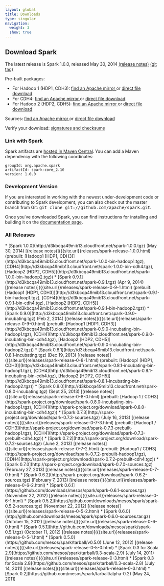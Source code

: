 ```yaml
---
layout: global
title: Downloads
type: singular
navigation:
  weight: 3
  show: true
---
```


## Download Spark
The latest release is Spark 1.0.0, released May 30, 2014 [(release notes)]({{site.url}}releases/spark-release-1-0-0.html) [(git tag)](https://git-wip-us.apache.org/repos/asf?p=spark.git;a=commit;h=2f1dc868e5714882cf40d2633fb66772baf34789)

Pre-built packages:

* For Hadoop 1 (HDP1, CDH3):
<a href="http://www.apache.org/dyn/closer.cgi/spark/spark-1.0.0/spark-1.0.0-bin-hadoop1.tgz" onClick="trackOutboundLink(this, 'Release Download Links', 'apache_spark-1.0.0-bin-hadoop1.tgz'); return false;"> find an Apache mirror </a>
or
<a href="http://d3kbcqa49mib13.cloudfront.net/spark-1.0.0-bin-hadoop1.tgz" onClick="trackOutboundLink(this, 'Release Download Links', 'cloudfront_spark-1.0.0-bin-hadoop1.tgz'); return false;"> direct file download </a>
* For CDH4:
<a href="http://www.apache.org/dyn/closer.cgi/spark/spark-1.0.0/spark-1.0.0-bin-cdh4.tgz" onClick="trackOutboundLink(this, 'Release Download Links', 'apache_spark-1.0.0-bin-cdh4.tgz'); return false;"> find an Apache mirror </a>
or
<a href="http://d3kbcqa49mib13.cloudfront.net/spark-1.0.0-bin-cdh4.tgz" onClick="trackOutboundLink(this, 'Release Download Links', 'cloudfront_spark-1.0.0-bin-cdh4.tgz'); return false;"> direct file download </a>
* For Hadoop 2 (HDP2, CDH5):
<a href="http://www.apache.org/dyn/closer.cgi/spark/spark-1.0.0/spark-1.0.0-bin-hadoop2.tgz" onClick="trackOutboundLink(this, 'Release Download Links', 'apache_spark-1.0.0-bin-hadoop2.tgz'); return false;"> find an Apache mirror </a>
or
<a href="http://d3kbcqa49mib13.cloudfront.net/spark-1.0.0-bin-hadoop2.tgz" onClick="trackOutboundLink(this, 'Release Download Links', 'cloudfront_spark-1.0.0-bin-hadoop2.tgz'); return false;"> direct file download </a>

Sources:
<a href="http://www.apache.org/dyn/closer.cgi/spark/spark-1.0.0/spark-1.0.0.tgz" onClick="trackOutboundLink(this, 'Release Downlaod Links', 'apache_spark-1.0.0.tgz'); return false;"> find an Apache mirror </a>
or
<a href="http://d3kbcqa49mib13.cloudfront.net/spark-1.0.0.tgz" onClick="trackOutboundLink(this, 'Release Download Links', 'cloudfront_spark-1.0.0.tgz'); return false;"> direct file download </a>

Verify your download: [signatures and checksums](http://www.apache.org/dist/spark/spark-1.0.0/)

<!--
The Spark download includes
<a href="{{site.url}}streaming/">Spark Streaming</a>,
<a href="{{site.url}}mllib/">MLlib</a> and
<a href="{{site.url}}graphx/">GraphX</a> (alpha).
-->

### Link with Spark
Spark artifacts are [hosted in Maven Central](http://search.maven.org/#browse%7C1686516968). You can add a Maven dependency with the following coordinates:

    groupId: org.apache.spark
    artifactId: spark-core_2.10
    version: 1.0.0

### Development Version
If you are interested in working with the newest under-development code or contributing to Spark development, you can also check out the master branch from Git: <tt>git clone git://github.com/apache/spark.git</tt>.

Once you've downloaded Spark, you can find instructions for installing and building it on the <a href="{{site.url}}documentation.html">documentation page</a>.

<h3 id="all-releases">All Releases</h3>
* [Spark 1.0.0](http://d3kbcqa49mib13.cloudfront.net/spark-1.0.0.tgz) (May 30, 2014) [(release notes)]({{site.url}}releases/spark-release-1.0.0.html) (prebuilt: [Hadoop1 [HDP1, CDH3]](http://d3kbcqa49mib13.cloudfront.net/spark-1.0.0-bin-hadoop1.tgz), [CDH4](http://d3kbcqa49mib13.cloudfront.net/spark-1.0.0-bin-cdh4.tgz), [Hadoop2 [HDP2, CDH5]](http://d3kbcqa49mib13.cloudfront.net/spark-1.0.0-bin-hadoop2.tgz))
* [Spark 0.9.1](http://d3kbcqa49mib13.cloudfront.net/spark-0.9.1.tgz) (Apr 9, 2014) [(release notes)]({{site.url}}releases/spark-release-0-9-1.html) (prebuilt: [Hadoop1 [HDP1, CDH3]](http://d3kbcqa49mib13.cloudfront.net/spark-0.9.1-bin-hadoop1.tgz), [CDH4](http://d3kbcqa49mib13.cloudfront.net/spark-0.9.1-bin-cdh4.tgz), [Hadoop2 [HDP2, CDH5]](http://d3kbcqa49mib13.cloudfront.net/spark-0.9.1-bin-hadoop2.tgz))
* [Spark 0.9.0](http://d3kbcqa49mib13.cloudfront.net/spark-0.9.0-incubating.tgz) (Feb 2, 2014) [(release notes)]({{site.url}}releases/spark-release-0-9-0.html) (prebuilt: [Hadoop1 [HDP1, CDH3]](http://d3kbcqa49mib13.cloudfront.net/spark-0.9.0-incubating-bin-hadoop1.tgz), [CDH4](http://d3kbcqa49mib13.cloudfront.net/spark-0.9.0-incubating-bin-cdh4.tgz), [Hadoop2 [HDP2, CDH5]](http://d3kbcqa49mib13.cloudfront.net/spark-0.9.0-incubating-bin-hadoop2.tgz))
* [Spark 0.8.1](http://d3kbcqa49mib13.cloudfront.net/spark-0.8.1-incubating.tgz) (Dec 19, 2013) [(release notes)]({{site.url}}releases/spark-release-0-8-1.html) (prebuilt: [Hadoop1 [HDP1, CDH3]](http://d3kbcqa49mib13.cloudfront.net/spark-0.8.1-incubating-bin-hadoop1.tgz), [CDH4](http://d3kbcqa49mib13.cloudfront.net/spark-0.8.1-incubating-bin-cdh4.tgz), [Hadoop2 [HDP2, CDH5]](http://d3kbcqa49mib13.cloudfront.net/spark-0.8.1-incubating-bin-hadoop2.tgz))
* [Spark 0.8.0](http://d3kbcqa49mib13.cloudfront.net/spark-0.8.0-incubating.tgz) (Sept 25, 2013) [(release notes)]({{site.url}}releases/spark-release-0-8-0.html) (prebuilt: [Hadoop 1 / CDH3](http://spark-project.org/download/spark-0.8.0-incubating-bin-hadoop1.tgz), [CDH4](http://spark-project.org/download/spark-0.8.0-incubating-bin-cdh4.tgz))
* [Spark 0.7.3](http://spark-project.org/download/spark-0.7.3-sources.tgz) (July 16, 2013) [(release notes)]({{site.url}}releases/spark-release-0-7-3.html) (prebuilt:
[Hadoop1 / CDH3](http://spark-project.org/download/spark-0.7.3-prebuilt-hadoop1.tgz), [CDH4](http://spark-project.org/download/spark-0.7.3-prebuilt-cdh4.tgz))
* [Spark 0.7.2](http://spark-project.org/download/spark-0.7.2-sources.tgz) (June 2, 2013) [(release notes)]({{site.url}}releases/spark-release-0-7-2.html) (prebuilt:
[Hadoop1 / CDH3](http://spark-project.org/download/spark-0.7.2-prebuilt-hadoop1.tgz), [CDH4](http://spark-project.org/download/spark-0.7.2-prebuilt-cdh4.tgz))
* [Spark 0.7.0](http://spark-project.org/download/spark-0.7.0-sources.tgz) (February 27, 2013) [(release notes)]({{site.url}}releases/spark-release-0-7-0.html)
* [Spark 0.6.2](http://spark-project.org/download/spark-0.6.2-sources.tgz) (February 7, 2013) [(release notes)]({{site.url}}releases/spark-release-0-6-2.html)
* [Spark 0.6.1](https://github.com/downloads/mesos/spark/spark-0.6.1-sources.tgz) (November 22, 2012) [(release notes)]({{site.url}}releases/spark-release-0-6-1.html)
* [Spark 0.5.2](https://github.com/downloads/mesos/spark/spark-0.5.2-sources.tgz) (November 22, 2012) [(release notes)]({{site.url}}releases/spark-release-0-5-2.html)
* [Spark 0.6.0](http://github.com/downloads/mesos/spark/spark-0.6.0-sources.tar.gz) (October 15, 2012) [(release notes)]({{site.url}}releases/spark-release-0-6-0.html)
* [Spark 0.5.1](http://github.com/downloads/mesos/spark/spark-0.5.1.tgz) (October 11, 2012) [(release notes)]({{site.url}}releases/spark-release-0-5-1.html)
* [Spark 0.5.0](https://github.com/mesos/spark/tarball/v0.5.0) (June 12, 2012) [(release notes)]({{site.url}}releases/spark-release-0-5-0.html)
* [Spark 0.3 for Scala 2.9](https://github.com/mesos/spark/tarball/0.3-scala-2.9) (July 14, 2011) [(release notes)]({{site.url}}releases/spark-release-0-3.html)
* [Spark 0.3 for Scala 2.8](https://github.com/mesos/spark/tarball/0.3-scala-2.8) (July 14, 2011) [(release notes)]({{site.url}}releases/spark-release-0-3.html)
* [Spark 0.2](https://github.com/mesos/spark/tarball/alpha-0.2) (May 24, 2011)
